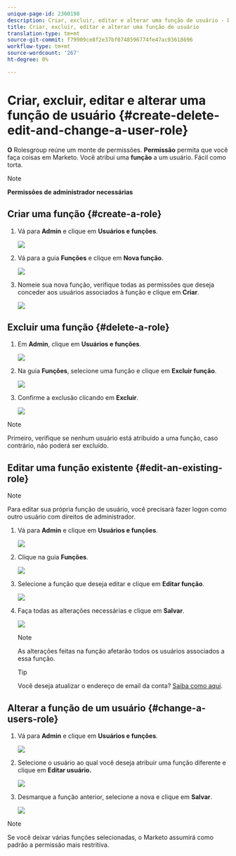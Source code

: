 ```yaml
---
unique-page-id: 2360198
description: Criar, excluir, editar e alterar uma função de usuário - Documentos do Marketing - Documentação do produto
title: Criar, excluir, editar e alterar uma função de usuário
translation-type: tm+mt
source-git-commit: f79909ce8f2e37bf0748596774fe47ac03618696
workflow-type: tm+mt
source-wordcount: '267'
ht-degree: 0%

---
```



# Criar, excluir, editar e alterar uma função de usuário {#create-delete-edit-and-change-a-user-role}

**O** Rolesgroup reúne um monte de permissões. **Permissão** permita que você faça coisas em Marketo. Você atribui uma **função** a um usuário. Fácil como torta.

>[!NOTE]
>
>**Permissões de administrador necessárias**

## Criar uma função {#create-a-role}

1. Vá para **Admin** e clique em **Usuários e funções**.

   ![](assets/image2014-9-16-13-3a29-3a48.png)

1. Vá para a guia **Funções** e clique em **Nova função**.

   ![](assets/image2014-9-16-13-3a30-3a0.png)

1. Nomeie sua nova função, verifique todas as permissões que deseja conceder aos usuários associados à função e clique em **Criar**.

   ![](assets/image2014-9-16-13-3a31-3a19.png)

## Excluir uma função {#delete-a-role}

1. Em **Admin**, clique em **Usuários e funções**.

   ![](assets/image2014-9-16-13-3a31-3a42.png)

1. Na guia **Funções**, selecione uma função e clique em **Excluir função**.

   ![](assets/image2014-9-16-13-3a31-3a56.png)

1. Confirme a exclusão clicando em **Excluir**.

   ![](assets/image2014-9-16-13-3a32-3a25.png)

>[!NOTE]
>
>Primeiro, verifique se nenhum usuário está atribuído a uma função, caso contrário, não poderá ser excluído.

## Editar uma função existente {#edit-an-existing-role}

>[!NOTE]
>
>Para editar sua própria função de usuário, você precisará fazer logon como outro usuário com direitos de administrador.

1. Vá para **Admin** e clique em **Usuários e funções**.

   ![](assets/image2014-9-16-13-3a34-3a2.png)

1. Clique na guia **Funções**.

   ![](assets/image2014-9-16-13-3a34-3a22.png)

1. Selecione a função que deseja editar e clique em **Editar função**.

   ![](assets/image2014-9-16-13-3a34-3a37.png)

1. Faça todas as alterações necessárias e clique em **Salvar**.

   ![](assets/image2014-9-16-13-3a35-3a16.png)

   >[!NOTE]
   >
   >As alterações feitas na função afetarão todos os usuários associados a essa função.

   >[!TIP]
   >
   >Você deseja atualizar o endereço de email da conta? [Saiba como aqui](/help/marketo/product-docs/administration/settings/edit-account-settings.md).

## Alterar a função de um usuário {#change-a-users-role}

1. Vá para **Admin** e clique em **Usuários e funções**.

   ![](assets/image2014-9-16-13-3a35-3a49.png)

1. Selecione o usuário ao qual você deseja atribuir uma função diferente e clique em **Editar usuário.**

   ![](assets/image2014-9-16-13-36-8.png)

1. Desmarque a função anterior, selecione a nova e clique em **Salvar**.

   ![](assets/image2014-9-16-13-3a36-3a35.png)

>[!NOTE]
>
>Se você deixar várias funções selecionadas, o Marketo assumirá como padrão a permissão mais restritiva.
